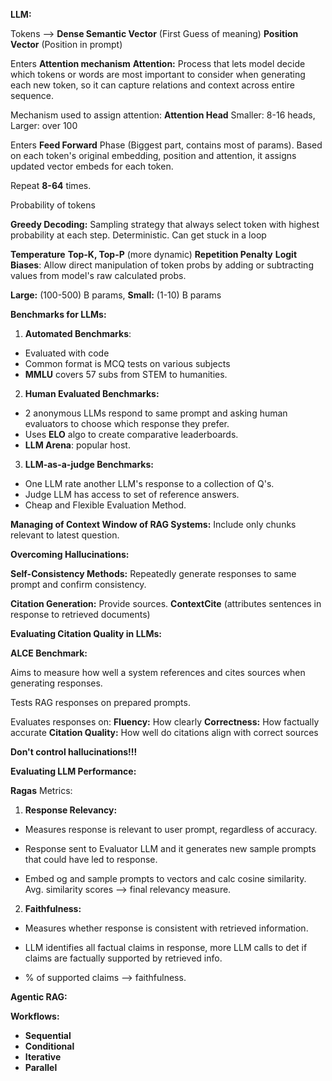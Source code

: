 
**LLM:**

Tokens  --> **Dense Semantic Vector** (First Guess of meaning)
		   **Position Vector** (Position in prompt)
		   
Enters **Attention mechanism**
**Attention:** Process that lets model decide which tokens or words are most important to consider when generating each new token, so it can capture relations and context across entire sequence. 

Mechanism used to assign attention: **Attention Head**
Smaller: 8-16 heads, Larger: over 100

Enters **Feed Forward** Phase (Biggest part, contains most of params).
Based on each token's original embedding, position and attention, it assigns updated vector embeds for each token.

Repeat **8-64** times.

Probability of tokens

**Greedy Decoding:** Sampling strategy that always select token with highest probability at each step.
Deterministic.
Can get stuck in a loop

**Temperature**
**Top-K, Top-P** (more dynamic) 
**Repetition Penalty**
**Logit Biases**: Allow direct manipulation of token probs by adding or subtracting values from model's raw calculated probs.

**Large:** (100-500) B params, **Small:** (1-10) B params

**Benchmarks for LLMs:**

1. **Automated Benchmarks**:
- Evaluated with code
- Common format is MCQ tests on various subjects
- **MMLU** covers 57 subs from STEM to humanities.

2. **Human Evaluated Benchmarks:**
- 2 anonymous LLMs respond to same prompt and asking human evaluators to choose which response they prefer.
- Uses **ELO** algo to create comparative leaderboards.
- **LLM Arena**: popular host.

3. **LLM-as-a-judge Benchmarks:**
- One LLM rate another LLM's response to a collection of Q's.
- Judge LLM has access to set of reference answers.
- Cheap and Flexible Evaluation Method.

**Managing of Context Window of RAG Systems:** Include only chunks relevant to latest question.

**Overcoming Hallucinations:**

**Self-Consistency Methods:** Repeatedly generate responses to same prompt and confirm consistency.

**Citation Generation:** Provide sources. **ContextCite** (attributes sentences in response to retrieved documents)

**Evaluating Citation Quality in LLMs:**

**ALCE Benchmark:** 

Aims to measure how well a system references and cites sources when generating responses.

Tests RAG responses on prepared prompts.

Evaluates responses on:
**Fluency:** How clearly
**Correctness:** How factually accurate
**Citation Quality:** How well do citations align with correct sources

**Don't control hallucinations!!!**

**Evaluating LLM Performance:**

**Ragas** Metrics:

1. **Response Relevancy:** 

- Measures response is relevant to user prompt, regardless of accuracy.

- Response sent to Evaluator LLM and it generates new sample prompts that could have led to response.

- Embed og and sample prompts to vectors and calc cosine similarity. Avg. similarity scores --> final relevancy measure.

2. **Faithfulness:**

- Measures whether response is consistent with retrieved information.

- LLM identifies all factual claims in response, more LLM calls to det if claims are factually supported by retrieved info. 

- % of supported claims --> faithfulness.

**Agentic RAG:**

**Workflows:**
- **Sequential**
- **Conditional**
- **Iterative**
- **Parallel**





